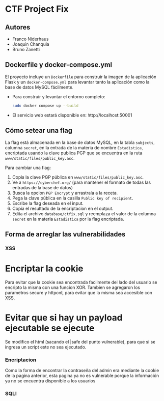 # CTF Project Fix

## Autores
- Franco Niderhaus
- Joaquin Chanquia
- Bruno Zanetti

## Dockerfile y docker-compose.yml
El proyecto incluye un `Dockerfile` para construir la imagen de la aplicación Flask y un `docker-compose.yml` para levantar tanto la aplicación como la base de datos MySQL fácilmente.

- Para construir y levantar el entorno completo:
  ```bash
  sudo docker compose up --build
  ```
- El servicio web estará disponible en: http://localhost:50001

## Cómo setear una flag
La flag está almacenada en la base de datos MySQL, en la tabla `subjects`, columna `secret`, en la entrada de la materia de nombre `Estadistica`, encriptada usando la clave publica PGP que se encuentra en la ruta `www/static/files/public_key.asc`.

Para cambiar una flag:
1. Copia la clave PGP pública en `www/static/files/public_key.asc`.
2. Ve a `https://cyberchef.org/` (para mantener el formato de todas las entradas de la base de datos)
3. Busca la opcion `PGP Encrypt` y arrastrala a la receta.
4. Pega la clave pública en la casilla `Public key of recipient`.
5. Escribe la flag deseada en el input.
6. Copia el resultado de la encriptacion en el output.
7. Edita el archivo `database/ctfix.sql` y reemplaza el valor de la columna `secret` en la materia `Estadistica` por la flag encriptada.


## Forma de arreglar las vulnerabilidades



### XSS

# Encriptar la cookie

Para evitar que la cookie sea encontrada facilmente del lado del usuario se encripto la misma con una funcion XOR.
Tambien se agregaron los parametros secure y httponl, para evitar que la misma sea accesible con XSS.

# Evitar que si hay un payload ejecutable se ejecute

Se modifico el html (sacando el |safe del punto vulnerable), para que si se ingresa un script este no sea ejecutado.

### Encriptacion

Como la forma de encontrar la contraseña del admin era mediante la cookie de la pagina anterior, esta pagina ya no es vulnerable porque la información ya no se encuentra disponible a los usuarios

### SQLI


